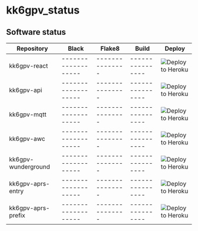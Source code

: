 # kk6gpv_status

## Software status

| Repository     | Black        | Flake8      | Build         | Deploy        |
| -------------- | ------------ | ----------- | ------------- | ------------- |
| kk6gpv-react | ------------------- | --------------- | ---------------- | ![Deploy to Heroku](https://github.com/areed145/kk6gpv-react/workflows/Deploy%20to%20Heroku/badge.svg) |
| kk6gpv-api | ------------------- | --------------- | ---------------- | ![Deploy to Heroku](https://github.com/areed145/kk6gpv-api/workflows/Deploy%20to%20Heroku/badge.svg) |
| kk6gpv-mqtt | ------------------- | --------------- | ---------------- | ![Deploy to Heroku](https://github.com/areed145/kk6gpv-mqtt/workflows/Docker%20Image%20CI/badge.svg) |
| kk6gpv-awc | ------------------- | --------------- | ---------------- | ![Deploy to Heroku](https://github.com/areed145/kk6gpv-awc/workflows/Docker%20Image%20CI/badge.svg) |
| kk6gpv-wunderground | ------------------- | --------------- | ---------------- | ![Deploy to Heroku](https://github.com/areed145/kk6gpv-wunderground/workflows/Docker%20Image%20CI/badge.svg) |
| kk6gpv-aprs-entry | ------------------- | --------------- | ---------------- | ![Deploy to Heroku](https://github.com/areed145/kk6gpv-aprs-entry/workflows/Docker%20Image%20CI/badge.svg) |
| kk6gpv-aprs-prefix | ------------------- | --------------- | ---------------- | ![Deploy to Heroku](https://github.com/areed145/kk6gpv-aprs-prefix/workflows/Docker%20Image%20CI/badge.svg) |
